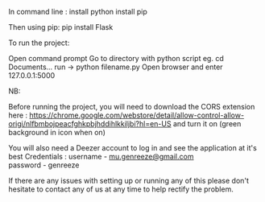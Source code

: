 

In command line :
install python
install pip

Then using pip:
pip install Flask


To run the project:

Open command prompt
Go to directory with python script eg. cd Documents...
run -> python filename.py
Open browser and enter 127.0.0.1:5000




NB:

Before running the project, you will need to download the CORS extension here :
https://chrome.google.com/webstore/detail/allow-control-allow-origi/nlfbmbojpeacfghkpbjhddihlkkiljbi?hl=en-US
and turn it on (green background in icon when on)

You will also need a Deezer account to log in and see the application at it's best
Credentials :
username - mu.genreeze@gmail.com	
password - genreeze

If there are any issues with setting up or running any of this please don't hesitate to contact any of us at any time to help rectify the problem.
